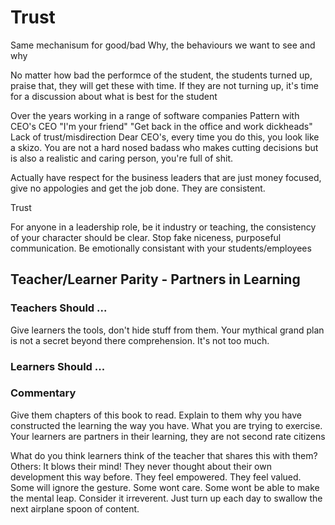 Trust
=====

Same mechanisum for good/bad
Why, the behaviours we want to see and why

No matter how bad the performce of the student, the students turned up, praise that, they will get these with time.
If they are not turning up, it's time for a discussion about what is best for the student

Over the years working in a range of software companies
Pattern with CEO's
CEO "I'm your friend" "Get back in the office and work dickheads"
Lack of trust/misdirection
Dear CEO's, every time you do this, you look like a skizo. You are not a hard nosed badass who makes cutting decisions but is also a realistic and caring person, you're full of shit.

Actually have respect for the business leaders that are just money focused, give no appologies and get the job done. They are consistent.

Trust

For anyone in a leadership role, be it industry or teaching, the consistency of your character should be clear. Stop fake niceness, purposeful communication.
Be emotionally consistant with your students/employees



Teacher/Learner Parity - Partners in Learning
----------------------

### Teachers Should ...
Give learners the tools, don't hide stuff from them.
Your mythical grand plan is not a secret beyond there comprehension. It's not too much.

### Learners Should ...


### Commentary


Give them chapters of this book to read. Explain to them why you have constructed the learning the way you have. What you are trying to exercise. Your learners are partners in their learning, they are not second rate citizens

What do you think learners think of the teacher that shares this with them?
Others: It blows their mind! They never thought about their own development this way before. They feel empowered. They feel valued.
Some will ignore the gesture. Some wont care. Some wont be able to make the mental leap. Consider it irreverent. Just turn up each day to swallow the next airplane spoon of content.